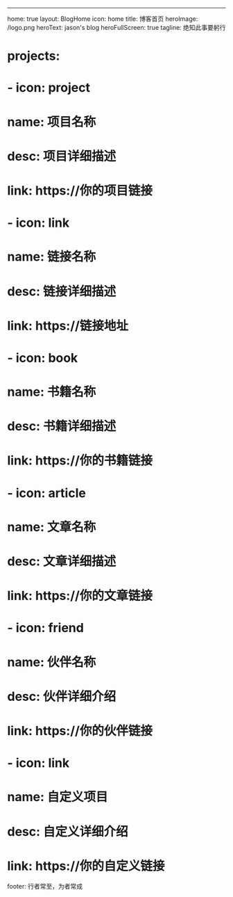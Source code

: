 ---
home: true
layout: BlogHome
icon: home
title: 博客首页
heroImage: /logo.png
heroText: jason's blog
heroFullScreen: true
tagline: 绝知此事要躬行
# projects:
#   - icon: project
#     name: 项目名称
#     desc: 项目详细描述
#     link: https://你的项目链接

#   - icon: link
#     name: 链接名称
#     desc: 链接详细描述
#     link: https://链接地址

#   - icon: book
#     name: 书籍名称
#     desc: 书籍详细描述
#     link: https://你的书籍链接

#   - icon: article
#     name: 文章名称
#     desc: 文章详细描述
#     link: https://你的文章链接

#   - icon: friend
#     name: 伙伴名称
#     desc: 伙伴详细介绍
#     link: https://你的伙伴链接

#   - icon: link
#     name: 自定义项目
#     desc: 自定义详细介绍
#     link: https://你的自定义链接

footer: 行者常至，为者常成

